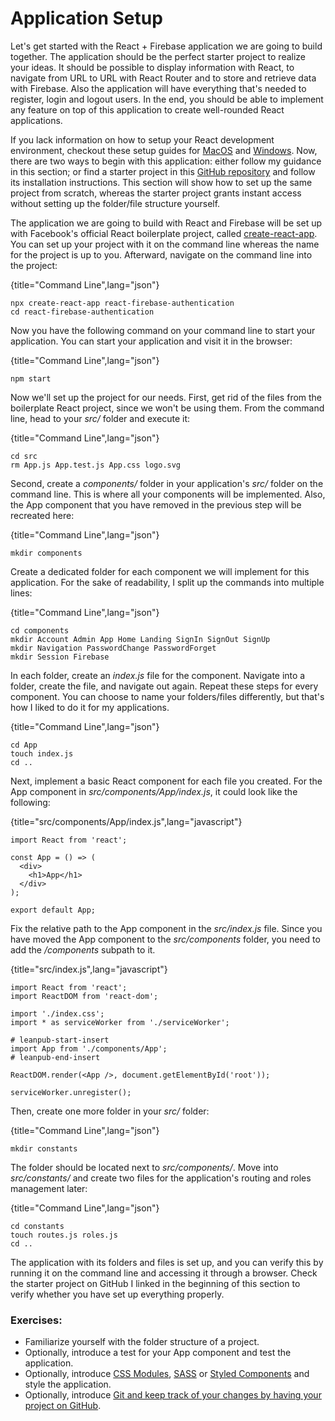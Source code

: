 # Application Setup

Let's get started with the React + Firebase application we are going to build together. The application should be the perfect starter project to realize your ideas. It should be possible to display information with React, to navigate from URL to URL with React Router and to store and retrieve data with Firebase. Also the application will have everything that's needed to register, login and logout users. In the end, you should be able to implement any feature on top of this application to create well-rounded React applications.

If you lack information on how to setup your React development environment, checkout these setup guides for [MacOS](https://www.robinwieruch.de/react-js-macos-setup/) and [Windows](https://www.robinwieruch.de/react-js-windows-setup/). Now, there are two ways to begin with this application: either follow my guidance in this section; or find a starter project in this [GitHub repository](https://github.com/the-road-to-react-with-firebase/react-firebase-authentication-starter-kit) and follow its installation instructions. This section will show how to set up the same project from scratch, whereas the starter project grants instant access without setting up the folder/file structure yourself.

The application we are going to build with React and Firebase will be set up with Facebook's official React boilerplate project, called [create-react-app](https://github.com/facebookincubator/create-react-app). You can set up your project with it on the command line whereas the name for the project is up to you. Afterward, navigate on the command line into the project:

{title="Command Line",lang="json"}
~~~~~~~
npx create-react-app react-firebase-authentication
cd react-firebase-authentication
~~~~~~~

Now you have the following command on your command line to start your application. You can start your application and visit it in the browser:

{title="Command Line",lang="json"}
~~~~~~~
npm start
~~~~~~~

Now we'll set up the project for our needs. First, get rid of the files from the boilerplate React project, since we won't be using them. From the command line, head to your *src/* folder and execute it:

{title="Command Line",lang="json"}
~~~~~~~
cd src
rm App.js App.test.js App.css logo.svg
~~~~~~~

Second, create a *components/* folder in your application's *src/* folder on the command line. This is where all your components will be implemented. Also, the App component that you have removed in the previous step will be recreated here:

{title="Command Line",lang="json"}
~~~~~~~
mkdir components
~~~~~~~

Create a dedicated folder for each component we will implement for this application. For the sake of readability, I split up the commands into multiple lines:

{title="Command Line",lang="json"}
~~~~~~~
cd components
mkdir Account Admin App Home Landing SignIn SignOut SignUp
mkdir Navigation PasswordChange PasswordForget
mkdir Session Firebase
~~~~~~~

In each folder, create an *index.js* file for the component. Navigate into a folder, create the file, and navigate out again. Repeat these steps for every component. You can choose to name your folders/files differently, but that's how I liked to do it for my applications.

{title="Command Line",lang="json"}
~~~~~~~
cd App
touch index.js
cd ..
~~~~~~~

Next, implement a basic React component for each file you created. For the App component in *src/components/App/index.js*, it could look like the following:

{title="src/components/App/index.js",lang="javascript"}
~~~~~~~
import React from 'react';

const App = () => (
  <div>
    <h1>App</h1>
  </div>
);

export default App;
~~~~~~~

Fix the relative path to the App component in the *src/index.js* file. Since you have moved the App component to the *src/components* folder, you need to add the */components* subpath to it.

{title="src/index.js",lang="javascript"}
~~~~~~~
import React from 'react';
import ReactDOM from 'react-dom';

import './index.css';
import * as serviceWorker from './serviceWorker';

# leanpub-start-insert
import App from './components/App';
# leanpub-end-insert

ReactDOM.render(<App />, document.getElementById('root'));

serviceWorker.unregister();
~~~~~~~

Then, create one more folder in your *src/* folder:

{title="Command Line",lang="json"}
~~~~~~~
mkdir constants
~~~~~~~

The folder should be located next to *src/components/*. Move into *src/constants/*  and create two files for the application's routing and roles management later:

{title="Command Line",lang="json"}
~~~~~~~
cd constants
touch routes.js roles.js
cd ..
~~~~~~~

The application with its folders and files is set up, and you can verify this by running it on the command line and accessing it through a browser. Check the starter project on GitHub I linked in the beginning of this section to verify whether you have set up everything properly.

### Exercises:

* Familiarize yourself with the folder structure of a project.
* Optionally, introduce a test for your App component and test the application.
* Optionally, introduce [CSS Modules](https://www.robinwieruch.de/create-react-app-css-modules/), [SASS](https://www.robinwieruch.de/create-react-app-with-sass-support/) or [Styled Components](https://www.styled-components.com) and style the application.
* Optionally, introduce [Git and keep track of your changes by having your project on GitHub](https://www.robinwieruch.de/git-essential-commands/).